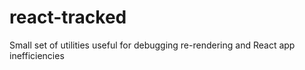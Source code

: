 # react-tracked
Small set of utilities useful for debugging re-rendering and React app inefficiencies
